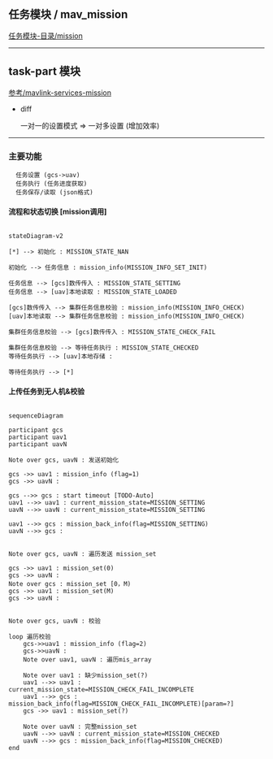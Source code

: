 
## 任务模块 / mav_mission

[任务模块-目录/mission](././../Readme_mission.md)

---
## task-part 模块

[参考/mavlink-services-mission](https://mavlink.io/en/services/mission.html)

- diff

  一对一的设置模式 => 一对多设置 (增加效率)

---
### 主要功能

```
  任务设置 (gcs->uav)
  任务执行 (任务进度获取)
  任务保存/读取 (json格式)
```

#### 流程和状态切换 [mission调用]

```Mermaid

stateDiagram-v2

[*] --> 初始化 : MISSION_STATE_NAN

初始化 --> 任务信息 : mission_info(MISSION_INFO_SET_INIT)

任务信息 --> [gcs]数传传入 : MISSION_STATE_SETTING
任务信息 --> [uav]本地读取 : MISSION_STATE_LOADED

[gcs]数传传入 --> 集群任务信息校验 : mission_info(MISSION_INFO_CHECK)
[uav]本地读取 --> 集群任务信息校验 : mission_info(MISSION_INFO_CHECK)

集群任务信息校验 --> [gcs]数传传入 : MISSION_STATE_CHECK_FAIL

集群任务信息校验 --> 等待任务执行 : MISSION_STATE_CHECKED
等待任务执行 --> [uav]本地存储 : 

等待任务执行 --> [*]

```

#### 上传任务到无人机&校验

```Mermaid

sequenceDiagram

participant gcs
participant uav1
participant uavN

Note over gcs, uavN : 发送初始化

gcs ->> uav1 : mission_info (flag=1)
gcs ->> uavN : 

gcs -->> gcs : start timeout [TODO-Auto]
uav1 -->> uav1 : current_mission_state=MISSION_SETTING
uavN -->> uavN : current_mission_state=MISSION_SETTING

uav1 -->> gcs : mission_back_info(flag=MISSION_SETTING)
uavN -->> gcs : 


Note over gcs, uavN : 遍历发送 mission_set

gcs ->> uav1 : mission_set(0)
gcs ->> uavN : 
Note over gcs : mission_set [0，M)
gcs ->> uav1 : mission_set(M)
gcs ->> uavN : 


Note over gcs, uavN : 校验

loop 遍历校验
    gcs->>uav1 : mission_info (flag=2)
    gcs->>uavN : 
    Note over uav1, uavN : 遍历mis_array
    
    Note over uav1 : 缺少mission_set(?)
    uav1 -->> uav1 : current_mission_state=MISSION_CHECK_FAIL_INCOMPLETE
    uav1 -->> gcs : mission_back_info(flag=MISSION_CHECK_FAIL_INCOMPLETE)[param=?]
    gcs ->> uav1 : mission_set(?)
    
    Note over uavN : 完整mission_set
    uavN -->> uavN : current_mission_state=MISSION_CHECKED
    uavN -->> gcs : mission_back_info(flag=MISSION_CHECKED)
end

```
